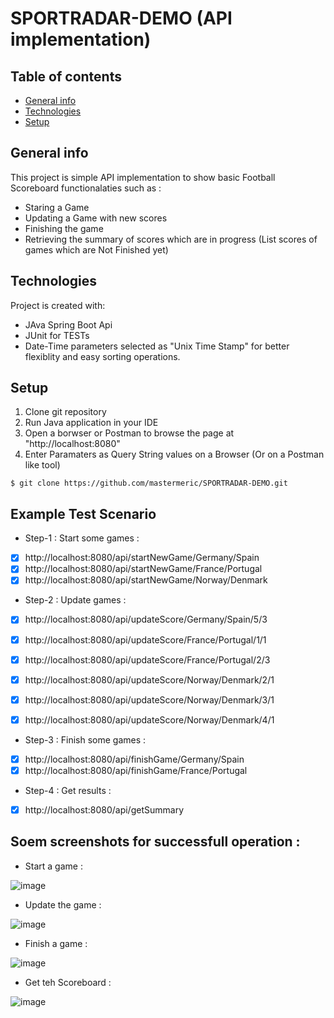# SPORTRADAR-DEMO (API implementation)

## Table of contents
* [General info](#general-info)
* [Technologies](#technologies)
* [Setup](#setup)

## General info
This project is simple API implementation to show basic Football Scoreboard functionalaties such as :
* Staring a Game
* Updating a Game with new scores
* Finishing the game
* Retrieving the summary of scores which are in progress (List scores of games which are Not Finished yet)

	
## Technologies
Project is created with:
* JAva Spring Boot Api
* JUnit for TESTs
* Date-Time parameters selected as "Unix Time Stamp" for better flexiblity and easy sorting operations.
	
## Setup
1. Clone git repository 
2. Run Java application in your IDE
3. Open a borwser or Postman to browse the page at "http://localhost:8080"
4. Enter Paramaters as Query String values on a Browser (Or on a Postman like tool)

```
$ git clone https://github.com/mastermeric/SPORTRADAR-DEMO.git
```


## Example Test Scenario 
* Step-1 : Start some games :
- [x] http://localhost:8080/api/startNewGame/Germany/Spain
- [x] http://localhost:8080/api/startNewGame/France/Portugal
- [x] http://localhost:8080/api/startNewGame/Norway/Denmark

* Step-2 : Update games :
- [x] http://localhost:8080/api/updateScore/Germany/Spain/5/3
- [x] http://localhost:8080/api/updateScore/France/Portugal/1/1
- [x] http://localhost:8080/api/updateScore/France/Portugal/2/3
- [x] http://localhost:8080/api/updateScore/Norway/Denmark/2/1
- [x] http://localhost:8080/api/updateScore/Norway/Denmark/3/1
- [x] http://localhost:8080/api/updateScore/Norway/Denmark/4/1


* Step-3 : Finish some games :
- [x] http://localhost:8080/api/finishGame/Germany/Spain
- [x] http://localhost:8080/api/finishGame/France/Portugal

* Step-4 : Get results :
- [x] http://localhost:8080/api/getSummary


## Soem screenshots for successfull operation :

* Start a game :

![image](https://user-images.githubusercontent.com/49819371/236708905-d96df803-67b7-4f63-a7cc-e17c71dabd03.png)

* Update the game :

![image](https://user-images.githubusercontent.com/49819371/236708955-049e4d82-3279-4b0f-8396-0ddaa41d16bc.png)

* Finish a game :

![image](https://user-images.githubusercontent.com/49819371/236709010-181a867d-5fb3-4efe-a4f5-f5ba4c67b003.png)


* Get teh Scoreboard :

![image](https://user-images.githubusercontent.com/49819371/236709099-345d4834-6108-496c-910f-018baaeb58f8.png)


